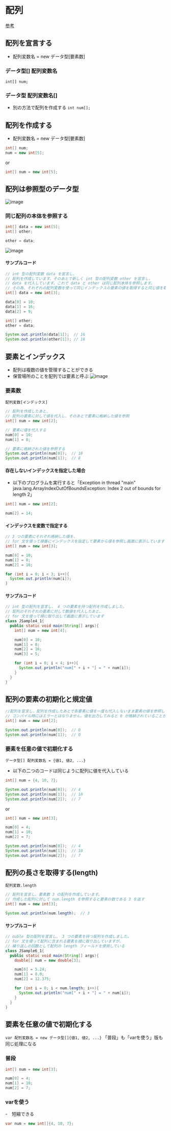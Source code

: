 # 配列
[ 参考 ](https://www.javadrive.jp/start/array/index2.html)


## 配列を宣言する
- 配列変数名 = new データ型[要素数]

### データ型[] 配列変数名
`int[] num;`
### データ型 配列変数名[]
- 別の方法で配列を作成する
`int num[];`


## 配列を作成する
- 配列変数名 = new データ型[要素数]
```java
int[] num;
num = new int[5];
```
or
```java
int[] num = new int[5];
```

## 配列は参照型のデータ型
![image](https://user-images.githubusercontent.com/45380191/187383526-082b9216-ae25-490d-93b1-918e4fdd4905.png)

### 同じ配列の本体を参照する
```java
int[] data = new int[5];
int[] other;

other = data;
```
![image](https://user-images.githubusercontent.com/45380191/187383835-27dccddf-53d8-45db-8629-5232e8eb096f.png)


#### サンプルコード
```java
// int 型の配列変数 data を宣言し、
// 配列を作成しています。そのあとで新しく int 型の配列変数 other を宣言し、 
// data を代入しています。これで data と other は同じ配列本体を参照します。
// その為、それぞれの配列変数を使って同じインデックスの要素の値を取得すると同じ値を取得することができます。
int[] data = new int[3];

data[0] = 10;
data[1] = 16;
data[2] = 9;

int[] other;
other = data;

System.out.println(data[1]);  // 16
System.out.println(other[1]); // 16
```

## 要素とインデックス
- 配列は複数の値を管理することができる
- 保管場所のことを配列では要素と呼ぶ
![image](https://user-images.githubusercontent.com/45380191/187384442-85e219d6-3c6a-4910-868b-d2fdd3352258.png)

### 要素数
`配列変数[インデックス]`
```java
// 配列を作成したあと、
// 配列の要素に対して値を代入し、そのあとで要素に格納した値を参照
int[] num = new int[2];

// 要素に値を代入する
num[0] = 10;
num[1] = 8;

// 要素に格納された値を参照する
System.out.println(num[0]);  // 10
System.out.println(num[1]);  // 8
```

#### 存在しないインデックスを指定した場合
- 以下のプログラムを実行すると「Exception in thread "main" java.lang.ArrayIndexOutOfBoundsException: Index 2 out of bounds for length 2」
```java
int[] num = new int[2];

num[2] = 14;
```

#### インデックスを変数で指定する
```java
// 3 つの要素にそれぞれ格納した値を、 
// for 文を使って順番にインデックスを指定して要素から値を参照し画面に表示しています
int[] num = new int[3];

num[0] = 10;
num[1] = 8;
num[2] = 16;

for (int i = 0; i < 3; i++){
  System.out.println(num[i]);
}
```

#### サンプルコード
```java
// int 型の配列を宣言し、 4 つの要素を持つ配列を作成しました。
// 配列のそれぞれの要素に対して数値を代入したあと、 
// for 文を使って順に取り出して画面に表示しています
class JSample4_1{
  public static void main(String[] args){
    int[] num = new int[4];

    num[0] = 10;
    num[1] = 8;
    num[2] = 16;
    num[3] = 5;

    for (int i = 0; i < 4; i++){
      System.out.println("num[" + i + "] = " + num[i]);
    }
  }
}
```
## 配列の要素の初期化と規定値
```java
//配列を宣言し、配列を作成したあとで各要素に値を一度も代入しないまま要素の値を参照していますが、
// コンパイル時にはエラーとはなりません。値を出力してみると 0 が格納されていることが確認できます
int[] num = new int[2];

System.out.println(num[0]);  // 0
System.out.println(num[1]);  // 0
```

### 要素を任意の値で初期化する
` データ型[] 配列変数名 = {値1, 値2, ...} `
- 以下の二つのコードは同じように配列に値を代入している
```java
int[] num = {4, 10, 7};

System.out.println(num[0]);  // 4
System.out.println(num[1]);  // 10
System.out.println(num[2]);  // 7
```
or
```java
int[] num = new int[3];

num[0] = 4;
num[1] = 10;
num[2] = 7;

System.out.println(num[0]);  // 4
System.out.println(num[1]);  // 10
System.out.println(num[2]);  // 7
```



## 配列の長さを取得する(length)
` 配列変数.length `
```java
// 配列を宣言し、要素数 3 の配列を作成しています。
// 作成した配列に対して num.length を参照すると要素の数である 3 を返す
int[] num = new int[3];

System.out.println(num.length);  // 3
```
#### サンプルコード
```java
// ouble 型の配列を宣言し、 3 つの要素を持つ配列を作成しました。
// for 文を使って配列に含まれる要素を順に取り出していますが、
// 繰り返しの回数として配列の length フィールドを使用している
class JSample6_1{
  public static void main(String[] args){
    double[] num = new double[3];

    num[0] = 5.24;
    num[1] = 8.0;
    num[2] = 12.375;

    for (int i = 0; i < num.length; i++){
      System.out.println("num[" + i + "] = " + num[i]);
    }
  }
}
```

## 要素を任意の値で初期化する
` var 配列変数名 = new データ型[]{値1, 値2, ...} `
「普段」も「varを使う」版も同じ処理になる
### 普段
```java
int[] num = new int[3];

num[0] = 4;
num[1] = 10;
num[2] = 7;
```

### varを使う
-　短縮できる
```java
var num = new int[]{4, 10, 7};
```


